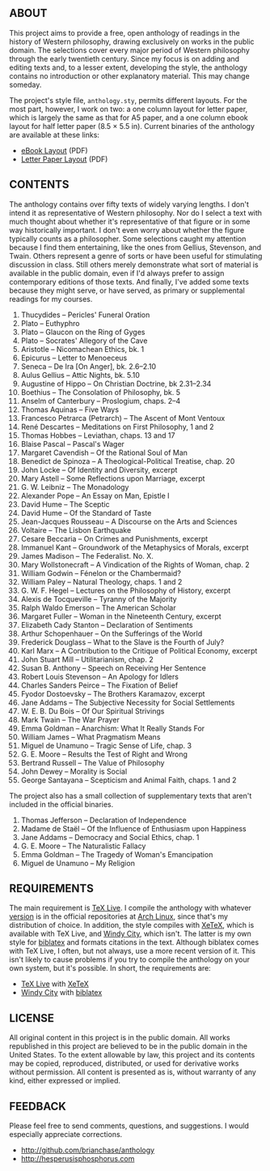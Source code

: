 ## ABOUT

This project aims to provide a free, open anthology of readings in the
history of Western philosophy, drawing exclusively on works in the
public domain. The selections cover every major period of Western
philosophy through the early twentieth century. Since my focus is on
adding and editing texts and, to a lesser extent, developing the
style, the anthology contains no introduction or other explanatory
material. This may change someday.

The project's style file, `anthology.sty`, permits different layouts.
For the most part, however, I work on two: a one column layout for
letter paper, which is largely the same as that for A5 paper, and a
one column ebook layout for half letter paper (8.5 × 5.5 in). Current
binaries of the anthology are available at these links:

* [eBook Layout](http://hesperusisphosphorus.com/projects/anthology-ebook.pdf "eBook Layout") (PDF)
* [Letter Paper Layout](http://hesperusisphosphorus.com/projects/anthology-letter.pdf "Letter Paper Layout") (PDF)

## CONTENTS

The anthology contains over fifty texts of widely varying lengths. I
don't intend it as representative of Western philosophy. Nor do I
select a text with much thought about whether it's representative of
that figure or in some way historically important. I don't even worry
about whether the figure typically counts as a philosopher. Some
selections caught my attention because I find them entertaining, like
the ones from Gellius, Stevenson, and Twain. Others represent a genre
of sorts or have been useful for stimulating discussion in class.
Still others merely demonstrate what sort of material is available in
the public domain, even if I'd always prefer to assign contemporary
editions of those texts. And finally, I've added some texts because
they might serve, or have served, as primary or supplemental readings
for my courses.

1. Thucydides – Pericles' Funeral Oration
1. Plato – Euthyphro
1. Plato – Glaucon on the Ring of Gyges
1. Plato – Socrates' Allegory of the Cave
1. Aristotle – Nicomachean Ethics, bk. 1
1. Epicurus – Letter to Menoeceus
1. Seneca – De Ira [On Anger], bk. 2.6–2.10
1. Aulus Gellius – Attic Nights, bk. 5.10
1. Augustine of Hippo – On Christian Doctrine, bk 2.31–2.34
1. Boethius – The Consolation of Philosophy, bk. 5
1. Anselm of Canterbury – Proslogium, chaps. 2–4
1. Thomas Aquinas – Five Ways
1. Francesco Petrarca (Petrarch) – The Ascent of Mont Ventoux
1. René Descartes – Meditations on First Philosophy, 1 and 2
1. Thomas Hobbes – Leviathan, chaps. 13 and 17
1. Blaise Pascal – Pascal's Wager
1. Margaret Cavendish – Of the Rational Soul of Man
1. Benedict de Spinoza – A Theological-Political Treatise, chap. 20
1. John Locke – Of Identity and Diversity, excerpt
1. Mary Astell – Some Reflections upon Marriage, excerpt
1. G. W. Leibniz – The Monadology
1. Alexander Pope – An Essay on Man, Epistle I
1. David Hume – The Sceptic
1. David Hume – Of the Standard of Taste
1. Jean-Jacques Rousseau – A Discourse on the Arts and Sciences
1. Voltaire – The Lisbon Earthquake
1. Cesare Beccaria – On Crimes and Punishments, excerpt
1. Immanuel Kant – Groundwork of the Metaphysics of Morals, excerpt
1. James Madison – The Federalist. No. X.
1. Mary Wollstonecraft – A Vindication of the Rights of Woman, chap. 2
1. William Godwin – Fénelon or the Chambermaid?
1. William Paley – Natural Theology, chaps. 1 and 2
1. G. W. F. Hegel – Lectures on the Philosophy of History, excerpt
1. Alexis de Tocqueville – Tyranny of the Majority
1. Ralph Waldo Emerson – The American Scholar
1. Margaret Fuller – Woman in the Nineteenth Century, excerpt
1. Elizabeth Cady Stanton – Declaration of Sentiments
1. Arthur Schopenhauer – On the Sufferings of the World
1. Frederick Douglass – What to the Slave is the Fourth of July?
1. Karl Marx – A Contribution to the Critique of Political Economy, excerpt
1. John Stuart Mill – Utilitarianism, chap. 2
1. Susan B. Anthony – Speech on Receiving Her Sentence
1. Robert Louis Stevenson – An Apology for Idlers
1. Charles Sanders Peirce – The Fixation of Belief
1. Fyodor Dostoevsky – The Brothers Karamazov, excerpt
1. Jane Addams – The Subjective Necessity for Social Settlements
1. W. E. B. Du Bois – Of Our Spiritual Strivings
1. Mark Twain – The War Prayer
1. Emma Goldman – Anarchism: What It Really Stands For
1. William James – What Pragmatism Means
1. Miguel de Unamuno – Tragic Sense of Life, chap. 3
1. G. E. Moore – Results the Test of Right and Wrong
1. Bertrand Russell – The Value of Philosophy
1. John Dewey – Morality is Social
1. George Santayana – Scepticism and Animal Faith, chaps. 1 and 2

The project also has a small collection of supplementary texts that
aren't included in the official binaries.

1. Thomas Jefferson – Declaration of Independence
1. Madame de Staël – Of the Influence of Enthusiasm upon Happiness
1. Jane Addams – Democracy and Social Ethics, chap. 1
1. G. E. Moore – The Naturalistic Fallacy
1. Emma Goldman – The Tragedy of Woman's Emancipation
1. Miguel de Unamuno – My Religion

## REQUIREMENTS

The main requirement is [TeX Live](http://www.tug.org/texlive "TeX
Live"). I compile the anthology with whatever
[version](https://www.archlinux.org/packages/?q=texlive) is in the
official repositories at [Arch Linux](https://www.archlinux.org/ "Arch
Linux"), since that's my distribution of choice. In addition, the
style compiles with [XeTeX](http://en.wikipedia.org/wiki/XeTeX
"XeTeX"), which is available with TeX Live, and [Windy
City](http://github.com/brianchase/windycity "Windy City"), which
isn't. The latter is my own style for
[biblatex](http://www.ctan.org/pkg/biblatex "biblatex") and formats
citations in the text. Although biblatex comes with TeX Live, I often,
but not always, use a more recent version of it. This isn't likely to
cause problems if you try to compile the anthology on your own
system, but it's possible. In short, the requirements are:

* [TeX Live](http://www.tug.org/texlive "TeX Live") with [XeTeX](http://en.wikipedia.org/wiki/XeTeX "XeTeX")
* [Windy City](http://github.com/brianchase/windycity "Windy City") with [biblatex](http://www.ctan.org/pkg/biblatex "biblatex")

## LICENSE

All original content in this project is in the public domain. All
works republished in this project are believed to be in the public
domain in the United States. To the extent allowable by law, this
project and its contents may be copied, reproduced, distributed, or
used for derivative works without permission. All content is presented
as is, without warranty of any kind, either expressed or implied.

## FEEDBACK

Please feel free to send comments, questions, and suggestions. I would
especially appreciate corrections.

* http://github.com/brianchase/anthology
* http://hesperusisphosphorus.com

